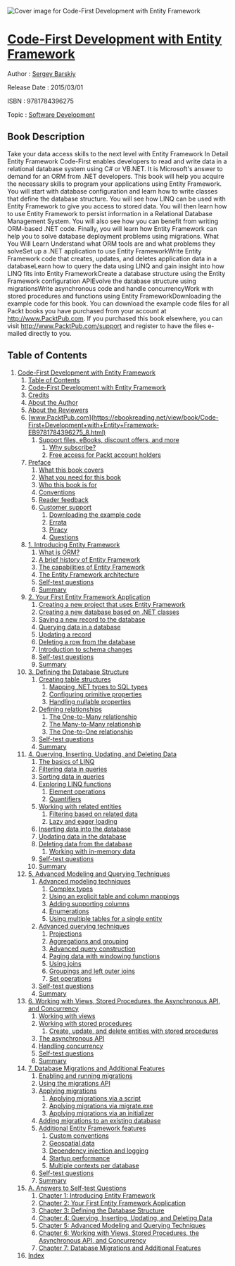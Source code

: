 ![Cover image for Code-First Development with Entity Framework](https://imgdetail.ebookreading.net/cover/cover/software_development/EB9781784396275.jpg)

[Code-First Development with Entity Framework](https://ebookreading.net/view/book/Code-First+Development+with+Entity+Framework-EB9781784396275_1.html "Code-First Development with Entity Framework")
====================================================================================================================

Author : [Sergey Barskiy](https://ebookreading.net/search/author/Sergey+Barskiy)

Release Date : 2015/03/01

ISBN : 9781784396275

Topic : [Software Development](https://ebookreading.net/search/category/software-development)

Book Description
-----------------

Take your data access skills to the next level with Entity Framework
In Detail
Entity Framework Code-First enables developers to read and write data in a relational database system using C# or VB.NET. It is Microsoft's answer to demand for an ORM from .NET developers.
This book will help you acquire the necessary skills to program your applications using Entity Framework. You will start with database configuration and learn how to write classes that define the database structure. You will see how LINQ can be used with Entity Framework to give you access to stored data. You will then learn how to use Entity Framework to persist information in a Relational Database Management System. You will also see how you can benefit from writing ORM-based .NET code. Finally, you will learn how Entity Framework can help you to solve database deployment problems using migrations.
What You Will Learn
Understand what ORM tools are and what problems they solveSet up a .NET application to use Entity FrameworkWrite Entity Framework code that creates, updates, and deletes application data in a databaseLearn how to query the data using LINQ and gain insight into how LINQ fits into Entity FrameworkCreate a database structure using the Entity Framework configuration APIEvolve the database structure using migrationsWrite asynchronous code and handle concurrencyWork with stored procedures and functions using Entity FrameworkDownloading the example code for this book. You can download the example code files for all Packt books you have purchased from your account at http://www.PacktPub.com. If you purchased this book elsewhere, you can visit http://www.PacktPub.com/support and register to have the files e-mailed directly to you.
              
Table of Contents
-----------------

1. [Code-First Development with Entity Framework](https://ebookreading.net/view/book/Code-First+Development+with+Entity+Framework-EB9781784396275_3.html)
    1. [Table of Contents](https://ebookreading.net/view/book/Code-First+Development+with+Entity+Framework-EB9781784396275_2.html)
    1. [Code-First Development with Entity Framework](https://ebookreading.net/view/book/Code-First+Development+with+Entity+Framework-EB9781784396275_4.html)
    1. [Credits](https://ebookreading.net/view/book/Code-First+Development+with+Entity+Framework-EB9781784396275_5.html)
    1. [About the Author](https://ebookreading.net/view/book/Code-First+Development+with+Entity+Framework-EB9781784396275_6.html)
    1. [About the Reviewers](https://ebookreading.net/view/book/Code-First+Development+with+Entity+Framework-EB9781784396275_7.html)
    1. [www.PacktPub.com](https://ebookreading.net/view/book/Code-First+Development+with+Entity+Framework-EB9781784396275_8.html)
        1. [Support files, eBooks, discount offers, and more](https://ebookreading.net/view/book/Code-First+Development+with+Entity+Framework-EB9781784396275_8.html#ch00lvl1sec01)
            1. [Why subscribe?](https://ebookreading.net/view/book/Code-First+Development+with+Entity+Framework-EB9781784396275_8.html#ch00lvl2sec01)
            1. [Free access for Packt account holders](https://ebookreading.net/view/book/Code-First+Development+with+Entity+Framework-EB9781784396275_8.html#ch00lvl2sec02)
    1. [Preface](https://ebookreading.net/view/book/Code-First+Development+with+Entity+Framework-EB9781784396275_9.html)
        1. [What this book covers](https://ebookreading.net/view/book/Code-First+Development+with+Entity+Framework-EB9781784396275_9.html#ch00lvl1sec02)
        1. [What you need for this book](https://ebookreading.net/view/book/Code-First+Development+with+Entity+Framework-EB9781784396275_10.html)
        1. [Who this book is for](https://ebookreading.net/view/book/Code-First+Development+with+Entity+Framework-EB9781784396275_11.html)
        1. [Conventions](https://ebookreading.net/view/book/Code-First+Development+with+Entity+Framework-EB9781784396275_12.html)
        1. [Reader feedback](https://ebookreading.net/view/book/Code-First+Development+with+Entity+Framework-EB9781784396275_13.html)
        1. [Customer support](https://ebookreading.net/view/book/Code-First+Development+with+Entity+Framework-EB9781784396275_14.html)
            1. [Downloading the example code](https://ebookreading.net/view/book/Code-First+Development+with+Entity+Framework-EB9781784396275_14.html#ch00lvl2sec03)
            1. [Errata](https://ebookreading.net/view/book/Code-First+Development+with+Entity+Framework-EB9781784396275_14.html#ch00lvl2sec04)
            1. [Piracy](https://ebookreading.net/view/book/Code-First+Development+with+Entity+Framework-EB9781784396275_14.html#ch00lvl2sec05)
            1. [Questions](https://ebookreading.net/view/book/Code-First+Development+with+Entity+Framework-EB9781784396275_14.html#ch00lvl2sec06)
    1. [1. Introducing Entity Framework](https://ebookreading.net/view/book/Code-First+Development+with+Entity+Framework-EB9781784396275_15.html)
        1. [What is ORM?](https://ebookreading.net/view/book/Code-First+Development+with+Entity+Framework-EB9781784396275_15.html#ch01lvl1sec08)
        1. [A brief history of Entity Framework](https://ebookreading.net/view/book/Code-First+Development+with+Entity+Framework-EB9781784396275_16.html)
        1. [The capabilities of Entity Framework](https://ebookreading.net/view/book/Code-First+Development+with+Entity+Framework-EB9781784396275_17.html)
        1. [The Entity Framework architecture](https://ebookreading.net/view/book/Code-First+Development+with+Entity+Framework-EB9781784396275_18.html)
        1. [Self-test questions](https://ebookreading.net/view/book/Code-First+Development+with+Entity+Framework-EB9781784396275_19.html)
        1. [Summary](https://ebookreading.net/view/book/Code-First+Development+with+Entity+Framework-EB9781784396275_20.html)
    1. [2. Your First Entity Framework Application](https://ebookreading.net/view/book/Code-First+Development+with+Entity+Framework-EB9781784396275_21.html)
        1. [Creating a new project that uses Entity Framework](https://ebookreading.net/view/book/Code-First+Development+with+Entity+Framework-EB9781784396275_21.html#ch02lvl1sec14)
        1. [Creating a new database based on .NET classes](https://ebookreading.net/view/book/Code-First+Development+with+Entity+Framework-EB9781784396275_22.html)
        1. [Saving a new record to the database](https://ebookreading.net/view/book/Code-First+Development+with+Entity+Framework-EB9781784396275_23.html)
        1. [Querying data in a database](https://ebookreading.net/view/book/Code-First+Development+with+Entity+Framework-EB9781784396275_24.html)
        1. [Updating a record](https://ebookreading.net/view/book/Code-First+Development+with+Entity+Framework-EB9781784396275_25.html)
        1. [Deleting a row from the database](https://ebookreading.net/view/book/Code-First+Development+with+Entity+Framework-EB9781784396275_26.html)
        1. [Introduction to schema changes](https://ebookreading.net/view/book/Code-First+Development+with+Entity+Framework-EB9781784396275_27.html)
        1. [Self-test questions](https://ebookreading.net/view/book/Code-First+Development+with+Entity+Framework-EB9781784396275_28.html)
        1. [Summary](https://ebookreading.net/view/book/Code-First+Development+with+Entity+Framework-EB9781784396275_29.html)
    1. [3. Defining the Database Structure](https://ebookreading.net/view/book/Code-First+Development+with+Entity+Framework-EB9781784396275_30.html)
        1. [Creating table structures](https://ebookreading.net/view/book/Code-First+Development+with+Entity+Framework-EB9781784396275_30.html#ch03lvl1sec23)
            1. [Mapping .NET types to SQL types](https://ebookreading.net/view/book/Code-First+Development+with+Entity+Framework-EB9781784396275_30.html#ch03lvl2sec07)
            1. [Configuring primitive properties](https://ebookreading.net/view/book/Code-First+Development+with+Entity+Framework-EB9781784396275_30.html#ch03lvl2sec08)
            1. [Handling nullable properties](https://ebookreading.net/view/book/Code-First+Development+with+Entity+Framework-EB9781784396275_30.html#ch03lvl2sec09)
        1. [Defining relationships](https://ebookreading.net/view/book/Code-First+Development+with+Entity+Framework-EB9781784396275_31.html)
            1. [The One-to-Many relationship](https://ebookreading.net/view/book/Code-First+Development+with+Entity+Framework-EB9781784396275_31.html#ch03lvl2sec10)
            1. [The Many-to-Many relationship](https://ebookreading.net/view/book/Code-First+Development+with+Entity+Framework-EB9781784396275_31.html#ch03lvl2sec11)
            1. [The One-to-One relationship](https://ebookreading.net/view/book/Code-First+Development+with+Entity+Framework-EB9781784396275_31.html#ch03lvl2sec12)
        1. [Self-test questions](https://ebookreading.net/view/book/Code-First+Development+with+Entity+Framework-EB9781784396275_32.html)
        1. [Summary](https://ebookreading.net/view/book/Code-First+Development+with+Entity+Framework-EB9781784396275_33.html)
    1. [4. Querying, Inserting, Updating, and Deleting Data](https://ebookreading.net/view/book/Code-First+Development+with+Entity+Framework-EB9781784396275_34.html)
        1. [The basics of LINQ](https://ebookreading.net/view/book/Code-First+Development+with+Entity+Framework-EB9781784396275_34.html#ch04lvl1sec27)
        1. [Filtering data in queries](https://ebookreading.net/view/book/Code-First+Development+with+Entity+Framework-EB9781784396275_35.html)
        1. [Sorting data in queries](https://ebookreading.net/view/book/Code-First+Development+with+Entity+Framework-EB9781784396275_36.html)
        1. [Exploring LINQ functions](https://ebookreading.net/view/book/Code-First+Development+with+Entity+Framework-EB9781784396275_37.html)
            1. [Element operations](https://ebookreading.net/view/book/Code-First+Development+with+Entity+Framework-EB9781784396275_37.html#ch04lvl2sec13)
            1. [Quantifiers](https://ebookreading.net/view/book/Code-First+Development+with+Entity+Framework-EB9781784396275_37.html#ch04lvl2sec14)
        1. [Working with related entities](https://ebookreading.net/view/book/Code-First+Development+with+Entity+Framework-EB9781784396275_38.html)
            1. [Filtering based on related data](https://ebookreading.net/view/book/Code-First+Development+with+Entity+Framework-EB9781784396275_38.html#ch04lvl2sec15)
            1. [Lazy and eager loading](https://ebookreading.net/view/book/Code-First+Development+with+Entity+Framework-EB9781784396275_38.html#ch04lvl2sec16)
        1. [Inserting data into the database](https://ebookreading.net/view/book/Code-First+Development+with+Entity+Framework-EB9781784396275_39.html)
        1. [Updating data in the database](https://ebookreading.net/view/book/Code-First+Development+with+Entity+Framework-EB9781784396275_40.html)
        1. [Deleting data from the database](https://ebookreading.net/view/book/Code-First+Development+with+Entity+Framework-EB9781784396275_41.html)
            1. [Working with in-memory data](https://ebookreading.net/view/book/Code-First+Development+with+Entity+Framework-EB9781784396275_41.html#ch04lvl2sec17)
        1. [Self-test questions](https://ebookreading.net/view/book/Code-First+Development+with+Entity+Framework-EB9781784396275_42.html)
        1. [Summary](https://ebookreading.net/view/book/Code-First+Development+with+Entity+Framework-EB9781784396275_43.html)
    1. [5. Advanced Modeling and Querying Techniques](https://ebookreading.net/view/book/Code-First+Development+with+Entity+Framework-EB9781784396275_44.html)
        1. [Advanced modeling techniques](https://ebookreading.net/view/book/Code-First+Development+with+Entity+Framework-EB9781784396275_44.html#ch05lvl1sec37)
            1. [Complex types](https://ebookreading.net/view/book/Code-First+Development+with+Entity+Framework-EB9781784396275_44.html#ch05lvl2sec18)
            1. [Using an explicit table and column mappings](https://ebookreading.net/view/book/Code-First+Development+with+Entity+Framework-EB9781784396275_44.html#ch05lvl2sec19)
            1. [Adding supporting columns](https://ebookreading.net/view/book/Code-First+Development+with+Entity+Framework-EB9781784396275_44.html#ch05lvl2sec20)
            1. [Enumerations](https://ebookreading.net/view/book/Code-First+Development+with+Entity+Framework-EB9781784396275_44.html#ch05lvl2sec21)
            1. [Using multiple tables for a single entity](https://ebookreading.net/view/book/Code-First+Development+with+Entity+Framework-EB9781784396275_44.html#ch05lvl2sec22)
        1. [Advanced querying techniques](https://ebookreading.net/view/book/Code-First+Development+with+Entity+Framework-EB9781784396275_45.html)
            1. [Projections](https://ebookreading.net/view/book/Code-First+Development+with+Entity+Framework-EB9781784396275_45.html#ch05lvl2sec23)
            1. [Aggregations and grouping](https://ebookreading.net/view/book/Code-First+Development+with+Entity+Framework-EB9781784396275_45.html#ch05lvl2sec24)
            1. [Advanced query construction](https://ebookreading.net/view/book/Code-First+Development+with+Entity+Framework-EB9781784396275_45.html#ch05lvl2sec25)
            1. [Paging data with windowing functions](https://ebookreading.net/view/book/Code-First+Development+with+Entity+Framework-EB9781784396275_45.html#ch05lvl2sec26)
            1. [Using joins](https://ebookreading.net/view/book/Code-First+Development+with+Entity+Framework-EB9781784396275_45.html#ch05lvl2sec27)
            1. [Groupings and left outer joins](https://ebookreading.net/view/book/Code-First+Development+with+Entity+Framework-EB9781784396275_45.html#ch05lvl2sec28)
            1. [Set operations](https://ebookreading.net/view/book/Code-First+Development+with+Entity+Framework-EB9781784396275_45.html#ch05lvl2sec29)
        1. [Self-test questions](https://ebookreading.net/view/book/Code-First+Development+with+Entity+Framework-EB9781784396275_46.html)
        1. [Summary](https://ebookreading.net/view/book/Code-First+Development+with+Entity+Framework-EB9781784396275_47.html)
    1. [6. Working with Views, Stored Procedures, the Asynchronous API, and Concurrency](https://ebookreading.net/view/book/Code-First+Development+with+Entity+Framework-EB9781784396275_48.html)
        1. [Working with views](https://ebookreading.net/view/book/Code-First+Development+with+Entity+Framework-EB9781784396275_48.html#ch06lvl1sec41)
        1. [Working with stored procedures](https://ebookreading.net/view/book/Code-First+Development+with+Entity+Framework-EB9781784396275_49.html)
            1. [Create, update, and delete entities with stored procedures](https://ebookreading.net/view/book/Code-First+Development+with+Entity+Framework-EB9781784396275_49.html#ch06lvl2sec30)
        1. [The asynchronous API](https://ebookreading.net/view/book/Code-First+Development+with+Entity+Framework-EB9781784396275_50.html)
        1. [Handling concurrency](https://ebookreading.net/view/book/Code-First+Development+with+Entity+Framework-EB9781784396275_51.html)
        1. [Self-test questions](https://ebookreading.net/view/book/Code-First+Development+with+Entity+Framework-EB9781784396275_52.html)
        1. [Summary](https://ebookreading.net/view/book/Code-First+Development+with+Entity+Framework-EB9781784396275_53.html)
    1. [7. Database Migrations and Additional Features](https://ebookreading.net/view/book/Code-First+Development+with+Entity+Framework-EB9781784396275_54.html)
        1. [Enabling and running migrations](https://ebookreading.net/view/book/Code-First+Development+with+Entity+Framework-EB9781784396275_54.html#ch07lvl1sec47)
        1. [Using the migrations API](https://ebookreading.net/view/book/Code-First+Development+with+Entity+Framework-EB9781784396275_55.html)
        1. [Applying migrations](https://ebookreading.net/view/book/Code-First+Development+with+Entity+Framework-EB9781784396275_56.html)
            1. [Applying migrations via a script](https://ebookreading.net/view/book/Code-First+Development+with+Entity+Framework-EB9781784396275_56.html#ch07lvl2sec31)
            1. [Applying migrations via migrate.exe](https://ebookreading.net/view/book/Code-First+Development+with+Entity+Framework-EB9781784396275_56.html#ch07lvl2sec32)
            1. [Applying migrations via an initializer](https://ebookreading.net/view/book/Code-First+Development+with+Entity+Framework-EB9781784396275_56.html#ch07lvl2sec33)
        1. [Adding migrations to an existing database](https://ebookreading.net/view/book/Code-First+Development+with+Entity+Framework-EB9781784396275_57.html)
        1. [Additional Entity Framework features](https://ebookreading.net/view/book/Code-First+Development+with+Entity+Framework-EB9781784396275_58.html)
            1. [Custom conventions](https://ebookreading.net/view/book/Code-First+Development+with+Entity+Framework-EB9781784396275_58.html#ch07lvl2sec34)
            1. [Geospatial data](https://ebookreading.net/view/book/Code-First+Development+with+Entity+Framework-EB9781784396275_58.html#ch07lvl2sec35)
            1. [Dependency injection and logging](https://ebookreading.net/view/book/Code-First+Development+with+Entity+Framework-EB9781784396275_58.html#ch07lvl2sec36)
            1. [Startup performance](https://ebookreading.net/view/book/Code-First+Development+with+Entity+Framework-EB9781784396275_58.html#ch07lvl2sec37)
            1. [Multiple contexts per database](https://ebookreading.net/view/book/Code-First+Development+with+Entity+Framework-EB9781784396275_58.html#ch07lvl2sec38)
        1. [Self-test questions](https://ebookreading.net/view/book/Code-First+Development+with+Entity+Framework-EB9781784396275_59.html)
        1. [Summary](https://ebookreading.net/view/book/Code-First+Development+with+Entity+Framework-EB9781784396275_60.html)
    1. [A. Answers to Self-test Questions](https://ebookreading.net/view/book/Code-First+Development+with+Entity+Framework-EB9781784396275_61.html)
        1. [Chapter 1: Introducing Entity Framework](https://ebookreading.net/view/book/Code-First+Development+with+Entity+Framework-EB9781784396275_61.html#ch07lvl1sec54)
        1. [Chapter 2: Your First Entity Framework Application](https://ebookreading.net/view/book/Code-First+Development+with+Entity+Framework-EB9781784396275_62.html)
        1. [Chapter 3: Defining the Database Structure](https://ebookreading.net/view/book/Code-First+Development+with+Entity+Framework-EB9781784396275_63.html)
        1. [Chapter 4: Querying, Inserting, Updating, and Deleting Data](https://ebookreading.net/view/book/Code-First+Development+with+Entity+Framework-EB9781784396275_64.html)
        1. [Chapter 5: Advanced Modeling and Querying Techniques](https://ebookreading.net/view/book/Code-First+Development+with+Entity+Framework-EB9781784396275_65.html)
        1. [Chapter 6: Working with Views, Stored Procedures, the Asynchronous API, and Concurrency](https://ebookreading.net/view/book/Code-First+Development+with+Entity+Framework-EB9781784396275_66.html)
        1. [Chapter 7: Database Migrations and Additional Features](https://ebookreading.net/view/book/Code-First+Development+with+Entity+Framework-EB9781784396275_67.html)
    1. [Index](https://ebookreading.net/view/book/Code-First+Development+with+Entity+Framework-EB9781784396275_68.html)
